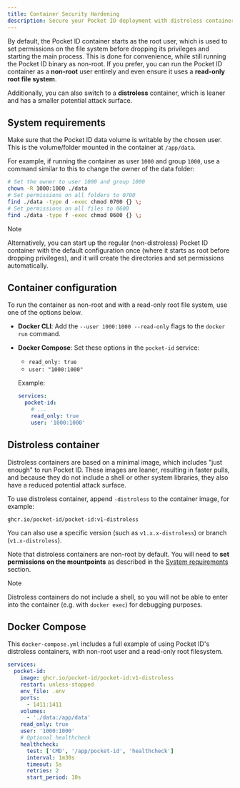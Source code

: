 ```yaml
---
title: Container Security Hardening
description: Secure your Pocket ID deployment with distroless containers and hardening
---
```


By default, the Pocket ID container starts as the root user, which is used to set permissions on the file system before dropping its privileges and starting the main process. This is done for convenience, while still running the Pocket ID binary as non-root. If you prefer, you can run the Pocket ID container as a **non-root** user entirely and even ensure it uses a **read-only root file system**.

Additionally, you can also switch to a **distroless** container, which is leaner and has a smaller potential attack surface.

## System requirements

Make sure that the Pocket ID data volume is writable by the chosen user. This is the volume/folder mounted in the container at `/app/data`.

For example, if running the container as user `1000` and group `1000`, use a command similar to this to change the owner of the data folder:

```sh
# Set the owner to user 1000 and group 1000
chown -R 1000:1000 ./data
# Set permissions on all folders to 0700
find ./data -type d -exec chmod 0700 {} \;
# Set permissions on all files to 0600
find ./data -type f -exec chmod 0600 {} \;
```

> [!NOTE]
> Alternatively, you can start up the regular (non-distroless) Pocket ID container with the default configuration once (where it starts as root before dropping privileges), and it will create the directories and set permissions automatically.

## Container configuration

To run the container as non-root and with a read-only root file system, use one of the options below.

- **Docker CLI**: Add the `--user 1000:1000 --read-only` flags to the `docker run` command.
- **Docker Compose**: Set these options in the `pocket-id` service:
  - `read_only: true`
  - `user: "1000:1000"`

  Example:

  ```yaml
  services:
    pocket-id:
      # ...
      read_only: true
      user: '1000:1000'
  ```

## Distroless container

Distroless containers are based on a minimal image, which includes "just enough" to run Pocket ID. These images are leaner, resulting in faster pulls, and because they do not include a shell or other system libraries, they also have a reduced potential attack surface.

To use distroless container, append `-distroless` to the container image, for example:

```
ghcr.io/pocket-id/pocket-id:v1-distroless
```

You can also use a specific version (such as `v1.x.x-distroless`) or branch (`v1.x-distroless`).

Note that distroless containers are non-root by default. You will need to **set permissions on the mountpoints** as described in the [System requirements](#system-requirements) section.

> [!NOTE]
> Distroless containers do not include a shell, so you will not be able to enter into the container (e.g. with `docker exec`) for debugging purposes.

## Docker Compose

This `docker-compose.yml` includes a full example of using Pocket ID's distroless containers, with non-root user and a read-only root filesystem.

```yaml
services:
  pocket-id:
    image: ghcr.io/pocket-id/pocket-id:v1-distroless
    restart: unless-stopped
    env_file: .env
    ports:
      - 1411:1411
    volumes:
      - './data:/app/data'
    read_only: true
    user: '1000:1000'
    # Optional healthcheck
    healthcheck:
      test: ['CMD', '/app/pocket-id', 'healthcheck']
      interval: 1m30s
      timeout: 5s
      retries: 2
      start_period: 10s
```
